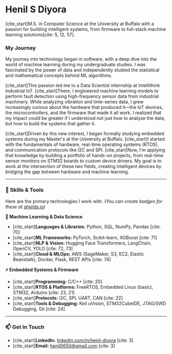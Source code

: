 # Henil S Diyora

[cite_start]M.S. in Computer Science at the University at Buffalo with a passion for building intelligent systems, from firmware to full-stack machine learning solutions[cite: 5, 12, 57].

### My Journey
My journey into technology began in software, with a deep dive into the world of machine learning during my undergraduate studies. I was fascinated by the power of data and independently studied the statistical and mathematical concepts behind ML algorithms.

[cite_start]This passion led me to a Data Scientist internship at Intellithink Industrial IoT. [cite_start]There, I engineered machine learning models to perform fault detection using high-frequency sensor data from industrial machinery. While analyzing vibration and time-series data, I grew increasingly curious about the hardware that produced it—the IoT devices, the microcontrollers, and the firmware that made it all work. I realized that my impact could be greater if I understood not just how to analyze the data, but how to build the systems that gather it.

[cite_start]Driven by this new interest, I began formally studying embedded systems during my Master's at the University at Buffalo. [cite_start]I started with the fundamentals of hardware, real-time operating systems (RTOS), and communication protocols like I2C and SPI. [cite_start]Now, I'm applying that knowledge by building a portfolio of hands-on projects, from real-time sensor monitors on STM32 boards to custom device drivers. My goal is to work at the intersection of these two fields, creating intelligent devices by bridging the gap between hardware and machine learning.

---

### 🔧 Skills & Tools

Here are the primary technologies I work with. *(You can create badges for these at [shields.io](https://shields.io/))*

**🤖 Machine Learning & Data Science**
* [cite_start]**Languages & Libraries:** Python, SQL, NumPy, Pandas [cite: 70]
* [cite_start]**ML Frameworks:** PyTorch, Scikit-learn, XGBoost [cite: 71]
* [cite_start]**NLP & Vision:** Hugging Face Transformers, LangChain, OpenCV, YOLO [cite: 72, 73]
* [cite_start]**Cloud & MLOps:** AWS (SageMaker, S3, EC2, Elastic Beanstalk), Docker, Flask, REST APIs [cite: 74]

**⚡ Embedded Systems & Firmware**
* [cite_start]**Programming:** C/C++ [cite: 20]
* [cite_start]**RTOS & Platforms:** FreeRTOS, Embedded Linux (basic), STM32, Arduino [cite: 23, 21]
* [cite_start]**Protocols:** I2C, SPI, UART, CAN [cite: 22]
* [cite_start]**Tools & Debugging:** Keil uVision, STM32CubeIDE, JTAG/SWD Debugging, Git [cite: 24]

---

### 📫 Get In Touch

* [cite_start]**LinkedIn:** [linkedin.com/in/henil-diyora](https://www.linkedin.com/in/henil-diyora) [cite: 3]
* [cite_start]**Email:** [henil0650@gmail.com](mailto:henil0650@gmail.com) [cite: 3]
